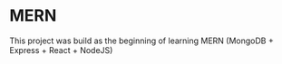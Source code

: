 # MERN

This project was build as the beginning of learning MERN (MongoDB + Express + React + NodeJS)
